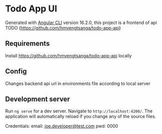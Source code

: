 # Todo App UI

Generated with [Angular CLI](https://github.com/angular/angular-cli) version 16.2.0, this project is a frontend of api TODO (https://github.com/hmvengtsanga/todo-app-api)

## Requirements
 Install https://github.com/hmvengtsanga/todo-app-api locally

 ## Config
 Changes backend api url in environments file according to local server

## Development server

Run `ng serve` for a dev server. Navigate to `http://localhost:4200/`. The application will automatically reload if you change any of the source files.


Credentials: 
email: joe.developer@test.com
pwd: 0000
